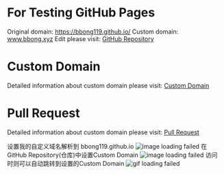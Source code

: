 # For Testing GitHub Pages
  Original domain: https://bbong119.github.io/
  Custom domain: www.bbong.xyz
  Edit please visit: [GitHub Repository](https://github.com/BBong119/bbong119.github.io/edit/master/README.md)


# Custom Domain
  Detailed information about custom domain please visit: [Custom Domain](customDomain.md)
  
# Pull Request
  Detailed information about custom domain please visit: [Pull Request](pullRequest.md)
  
  
  设置我的自定义域名解析到 bbong119.github.io
  ![image loading failed](Domain.png)
  在GitHub Repository(仓库)中设置Custom Domain
  ![image loading failed](CustomDomain.png)
  访问时则可以自动跳转到设置的Custom Domain
  ![gif loading failed](CustomDomain.gif)
